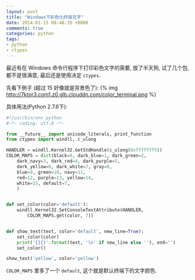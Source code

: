 ```yaml
---
layout: post
title: "Windows下彩色化终端文字"
date: 2014-01-15 08:48:35 +0800
comments: true
categories: python
tags:
- python
- ctypes
---
```


最近有在 Windows 命令行程序下打印彩色文字的需要, 放了半天狗, 试了几个包, 都不是很满意, 最后还是使用决定 `ctypes`.

先看下例子 (超过 15 好像就是背景色了):
{% img http://7ktor3.com1.z0.glb.clouddn.com/color_terminal.png %}
<!--more-->
具体用法(Python 2.7.6下):
```python color_terminal_test.py
#!/usr/bin/env python
#-*- coding: utf-8 -*-

from __future__ import unicode_literals, print_function
from ctypes import windll, c_ulong

HANDLER = windll.Kernel32.GetStdHandle(c_ulong(0xfffffff5))
COLOR_MAPS = dict(black=0, dark_blue=1, dark_green=2,
    dark_navy=3, dark_red=4, dark_purple=5,
    dark_yellow=6, dark_white=7, gray=8,
    blue=9, green=10, navy=11,
    red=12, purple=13, yellow=14,
    white=15, default=7,
    )


def set_color(color='default'):
    windll.Kernel32.SetConsoleTextAttribute(HANDLER,
        COLOR_MAPS.get(color, 7))


def show_text(text, color='default', new_line=True):
    set_color(color)
    print('{}{}'.format(text, '\n' if new_line else ''), end='')
    set_color()

show_text('yellow', color='yellow')
```

`COLOR_MAPS` 里多了一个 `default`, 这个就是默认终端下的文字颜色.
<!--more-->
